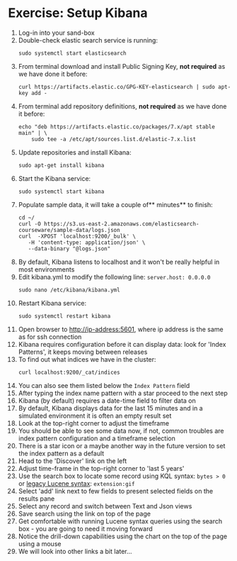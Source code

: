 # Exercise: Setup Kibana

1. Log-in into your sand-box
2. Double-check elastic search service is running:
   ```
   sudo systemctl start elasticsearch
   ```
3. From terminal download and install Public Signing Key, **not required** as we have done it before:
   ```
   curl https://artifacts.elastic.co/GPG-KEY-elasticsearch | sudo apt-key add -
   ```
4. From terminal add repository definitions, **not required** as we have done it before:
   ```
   echo "deb https://artifacts.elastic.co/packages/7.x/apt stable main" | \
       sudo tee -a /etc/apt/sources.list.d/elastic-7.x.list
   ```
5. Update repositories and install Kibana:
   ```
   sudo apt-get install kibana
   ```
6. Start the Kibana service:
   ```
   sudo systemctl start kibana
   ```
7. Populate sample data, it will take a couple of** minutes** to finish:
   ```
   cd ~/
   curl -O https://s3.us-east-2.amazonaws.com/elasticsearch-courseware/sample-data/logs.json
   curl  -XPOST 'localhost:9200/_bulk' \
      -H 'content-type: application/json' \
      --data-binary "@logs.json"
   ```
8. By default, Kibana listens to localhost and it won't be really helpful in most environments
9. Edit kibana.yml to modify the following line: `server.host: 0.0.0.0`
   ```
   sudo nano /etc/kibana/kibana.yml
   ```
10. Restart Kibana service:
    ```
    sudo systemctl restart kibana
    ```
11. Open browser to [http://ip-address:5601](http://ip-address:5601), where ip address is the same as for ssh connection
12. Kibana requires configuration before it can display data: look for 'Index Patterns', it keeps moving between releases
13. To find out what indices we have in the cluster:
    ```
    curl localhost:9200/_cat/indices
    ```
14. You can also see them listed below the `Index Pattern` field
15. After typing the index name pattern with a star proceed to the next step
16. Kibana \(by default\) requires a date-time field to filter data on
17. By default, Kibana displays data for the last 15 minutes and in a simulated environment it is often an empty result set
18. Look at the top-right corner to adjust the timeframe
19. You should be able to see some data now, if not, common troubles are index pattern configuration and a timeframe selection
20. There is a star icon or a maybe another way in the future version to set the index pattern as a default
21. Head to the 'Discover' link on the left
22. Adjust time-frame in the top-right corner to 'last 5 years'
23. Use the search box to locate some record using KQL syntax: `bytes > 0` or [legacy Lucene syntax](https://www.elastic.co/guide/en/kibana/current/lucene-query.html): `extension:gif`
24. Select 'add' link next to few fields to present selected fields on the results pane
25. Select any record and switch between Text and Json views
26. Save search using the link on top of the page
27. Get comfortable with running Lucene syntax queries using the search box - you are going to need it moving forward
28. Notice the drill-down capabilities using the chart on the top of the page using a mouse
29. We will look into other links a bit later...



